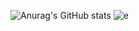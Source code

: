 ![Anurag's GitHub stats](https://github-readme-stats.vercel.app/api?username=Dismalitie&show_icons=true&theme=transparent)
![e](https://github-readme-stats.vercel.app/api/top-langs?username=Dismalitie&cache_seconds=7200&bg_color=0d1117&title_color=c9d1d9&text_color=8b949e&border_color=30363d&border_radius=6&layout=compact&count_private=true&exclude_repo=BetterDiscordPlugins)
